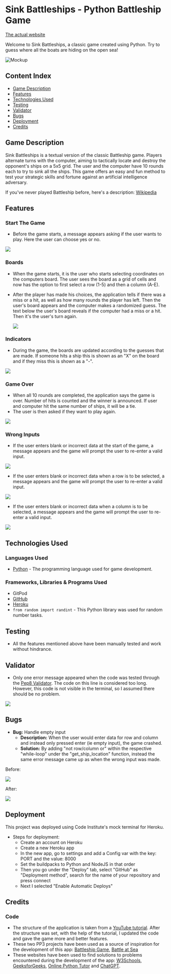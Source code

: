 # Sink Battleships - Python Battleship Game

[The actual website](https://sink-battleships-0da166920aef.herokuapp.com/)

Welcome to Sink Battleships, a classic game created using Python. Try to guess where all the boats are hiding on the open sea!

![Mockup](docs/images/responsive.jpg)

## Content Index

- [Game Description](#game-description)
- [Features](#features)
- [Technologies Used](#technologies-used)
- [Testing](#testing)
- [Validator](#validator)
- [Bugs](#bugs)
- [Deployment](#deployment)
- [Credits](#credits)

## Game Description

Sink Battleships is a textual version of the classic Battleship game. Players alternate turns with the computer, aiming to tactically locate and destroy the opponent's ships on a 5x5 grid. The user and the computer have 10 rounds each to try to sink all the ships. This game offers an easy and fun method to test your strategic skills and fortune against an artificial intelligence adversary.

If you've never played Battleship before, here's a description:
[Wikipedia](https://en.wikipedia.org/wiki/Battleship_(game))

## Features

### Start The Game
- Before the game starts, a message appears asking if the user wants to play. Here the user can choose yes or no.

<img src="docs/images/start.jpg">

### Boards
- When the game starts, it is the user who starts selecting coordinates on the computers board. The user sees the board as a grid of cells and now has the option to first select a row (1-5) and then a column (A-E).
- After the player has made his choices, the application tells if there was a miss or a hit, as well as how many rounds the player has left. Then the user's board appears and the computer makes a randomized guess. The text below the user's board reveals if the computer had a miss or a hit. Then it's the user's turn again.

    <img src="docs/images/boards.jpg">

### Indicators
- During the game, the boards are updated according to the guesses that are made. If someone hits a ship this is shown as an "X" on the board and if they miss this is shown as a "-".

<img src="docs/images/indicators.jpg">

### Game Over
- When all 10 rounds are completed, the application says the game is over. Number of hits is counted and the winner is announced. If user and computer hit the same number of ships, it will be a tie.
- The user is then asked if they want to play again.

<img src="docs/images/gameover.jpg">

### Wrong Inputs
- If the user enters blank or incorrect data at the start of the game, a message appears and the game will prompt the user to re-enter a valid input.

<img src="docs/images/invalid1.jpg">

- If the user enters blank or incorrect data when a row is to be selected, a message appears and the game will prompt the user to re-enter a valid input.

<img src="docs/images/invalid2.jpg">

- If the user enters blank or incorrect data when a column is to be selected, a message appears and the game will prompt the user to re-enter a valid input.

<img src="docs/images/invalid3.jpg">

## Technologies Used

### Languages Used

- [Python](https://www.python.org/)  -  The programming language used for game development.

### Frameworks, Libraries & Programs Used

- GitPod
- [GitHub](https://github.com/)
- [Heroku](https://www.heroku.com/home)
- `from random import randint` - This Python library was used for random number tasks.

## Testing

- All the features mentioned above have been manually tested and work without hindrance.

## Validator

- Only one error message appeared when the code was tested through the [Pep8 Validator](https://pep8ci.herokuapp.com/). The code on this line is considered too long. However, this code is not visible in the terminal, so I assumed there should be no problem.

<img src="docs/images/linter.jpg">

## Bugs

- **Bug:** Handle empty input
    - **Description:** When the user would enter data for row and column and instead only pressed enter (ie empty input), the game crashed.
    - **Solution:** By adding "not row/column or" within the respective "while-loop" under the "get_ship_location" function, instead the same error message came up as when the wrong input was made.

Before:

<img src="docs/images/bug1.jpg">

After:

<img src="docs/images/bug1fixed.jpg">

## Deployment

This project was deployed using Code Institute's mock terminal for Heroku.

- Steps for deployment:
    - Create an account on Heroku
    - Create a new Heroku app
    - In the new app, go to settings and add a Config var with the key: PORT and the value: 8000
    - Set the buildpacks to Python and NodeJS in that order
    - Then you go under the "Deploy" tab, select "GitHub" as "Deployment method", search for the name of your repository and press connect
    - Next I selected "Enable Automatic Deploys"

## Credits

### Code

- The structure of the application is taken from a [YouTube tutorial](https://www.youtube.com/watch?v=tF1WRCrd_HQ). After the structure was set, with the help of the tutorial, I updated the code and gave the game more and better features.
- These two PP3 projects have been used as a source of inspiration for the development of this app: [Battleship Game](https://battleshipv2-8b5e10507413.herokuapp.com/), [Battle at Sea](https://pp3-battle-at-sea-a1894ff02de5.herokuapp.com/)
- These websites have been used to find solutions to problems encountered during the development of the app: [W3Schools](https://www.w3schools.com/), [GeeksforGeeks](https://www.geeksforgeeks.org/), [Online Python Tutor](https://pythontutor.com/) and [ChatGPT](https://chat.openai.com/).